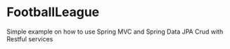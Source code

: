 # FootballLeague
Simple example on how to use Spring MVC and Spring Data JPA
Crud with Restful services
